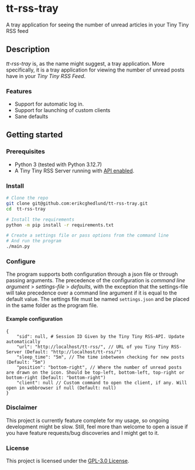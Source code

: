 # tt-rss-tray

A tray application for seeing the number of unread articles in your Tiny Tiny RSS feed

## Description

*tt-rss-tray* is, as the name might suggest, a tray application. More specifically, it is a tray application for viewing the number of unread posts
have in your *Tiny Tiny RSS Feed*.

### Features

- Support for automatic log in.
- Support for launching of custom clients
- Sane defaults

## Getting started

### Prerequisites

- Python 3 (tested with Python 3.12.7)
- A Tiny Tiny RSS Server running with [API enabled](https://tt-rss.org/ApiReference/).

### Install

```bash
# Clone the repo
git clone git@github.com:erikcghedlund/tt-rss-tray.git
cd  tt-rss-tray

# Install the requirements
python -m pip install -r requirements.txt

# Create a settings file or pass options from the command line
# And run the program
./main.py
```

### Configure

The program supports both configuration through a json file or through passing arguments. The precedence of the configuration is
*command line argument* > *settings-file* > *defaults*, with the exception that the settings-file will take precedence over
a command line argument if it is equal to the default value. The settings file must be named `settings.json` and be placed in
the same folder as the program file.

#### Example configuration

```jsonc
{
    "sid": null, # Session ID Given by the Tiny Tiny RSS-API. Update automatically
    "url": "http://localhost/tt-rss/", // URL of you Tiny Tiny RSS-Server (Default: "http://localhost/tt-rss/")
    "sleep_time": "5m", // The time inbetween checking for new posts (Default: "5m")
    "position": "bottom-right", // Where the number of unread posts are drawn on the icon. Should be top-left, bottom-left, top-right or bottom-right (Default: "bottom-right")
    "client": null // Custom command to open the client, if any. Will open in webbrowser if null (Default: null)
}
```

### Disclaimer

This project is currently feature complete for my usage, so ongoing development might be slow. Still, feel more than welcome to open a issue if you have feature requests/bug discoveries
and I might get to it.

### License

This project is licensed under the [GPL-3.0 License](LICENSE.md).
